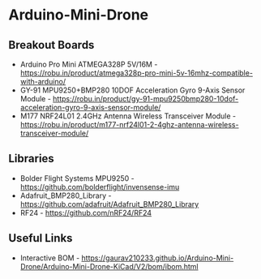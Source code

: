 # Arduino-Mini-Drone

## Breakout Boards
* Arduino Pro Mini ATMEGA328P 5V/16M - https://robu.in/product/atmega328p-pro-mini-5v-16mhz-compatible-with-arduino/
* GY-91 MPU9250+BMP280 10DOF Acceleration Gyro 9-Axis Sensor Module - https://robu.in/product/gy-91-mpu9250bmp280-10dof-acceleration-gyro-9-axis-sensor-module/
* M177 NRF24L01 2.4GHz Antenna Wireless Transceiver Module - https://robu.in/product/m177-nrf24l01-2-4ghz-antenna-wireless-transceiver-module/

## Libraries
* Bolder Flight Systems MPU9250 - https://github.com/bolderflight/invensense-imu
* Adafruit_BMP280_Library - https://github.com/adafruit/Adafruit_BMP280_Library
* RF24 - https://github.com/nRF24/RF24

## Useful Links
* Interactive BOM - https://gaurav210233.github.io/Arduino-Mini-Drone/Arduino-Mini-Drone-KiCad/V2/bom/ibom.html